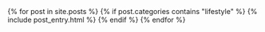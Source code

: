<table>
    {% for post in site.posts %}
        {% if post.categories contains "lifestyle" %}
            {% include post_entry.html %}
        {% endif %}
    {% endfor %}
</table>

